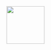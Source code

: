 <div id="header" align="center">
  <img src="https://media.giphy.com/media/XeBF172Lzp6HlQFIXv/giphy.gif" width="100"/>
</div>
